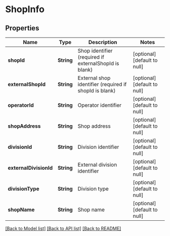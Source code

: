 # ShopInfo
## Properties

| Name | Type | Description | Notes |
|------------ | ------------- | ------------- | -------------|
| **shopId** | **String** | Shop identifier (required if externalShopId is blank) | [optional] [default to null] |
| **externalShopId** | **String** | External shop identifier (required if shopId is blank) | [optional] [default to null] |
| **operatorId** | **String** | Operator identifier | [optional] [default to null] |
| **shopAddress** | **String** | Shop address | [optional] [default to null] |
| **divisionId** | **String** | Division identifier | [optional] [default to null] |
| **externalDivisionId** | **String** | External division identifier | [optional] [default to null] |
| **divisionType** | **String** | Division type | [optional] [default to null] |
| **shopName** | **String** | Shop name | [optional] [default to null] |

[[Back to Model list]](../README.md#documentation-for-models) [[Back to API list]](../README.md#documentation-for-api-endpoints) [[Back to README]](../README.md)

